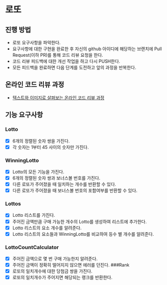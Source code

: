 # 로또
## 진행 방법
* 로또 요구사항을 파악한다.
* 요구사항에 대한 구현을 완료한 후 자신의 github 아이디에 해당하는 브랜치에 Pull Request(이하 PR)를 통해 코드 리뷰 요청을 한다.
* 코드 리뷰 피드백에 대한 개선 작업을 하고 다시 PUSH한다.
* 모든 피드백을 완료하면 다음 단계를 도전하고 앞의 과정을 반복한다.

## 온라인 코드 리뷰 과정
* [텍스트와 이미지로 살펴보는 온라인 코드 리뷰 과정](https://github.com/next-step/nextstep-docs/tree/master/codereview)

## 기능 요구사항
### Lotto
- [X] 6개의 정렬된 숫자 쌍을 가진다.
- [X] 각 숫자는 1부터 45 사이의 숫자만 가진다.
### WinningLotto
- [X] Lotto의 모든 기능을 가진다.
- [X] 6개의 정렬된 숫자 쌍과 보너스볼 번호를 가진다.
- [X] 다른 로또가 주어졌을 때 일치하는 개수를 반환할 수 있다.
- [X] 다른 로또가 주어졌을 때 보너스볼 번호의 포함여부를 반환할 수 있다.
### Lottos
- [X] Lotto 리스트를 가진다.
- [X] 주어진 금액만큼 구매 가능한 개수의 Lotto를 생성하여 리스트에 추가한다.
- [X] Lotto 리스트의 요소 개수를 알려준다.
- [X] Lotto 리스트의 요소들과 WinningLotto를 비교하여 등수 별 개수를 알려준다.
### LottoCountCalculator
- [X] 주어진 금액으로 몇 번 구매 가능한지 알려준다.
- [X] 주어진 금액이 정확히 떨어지지 않으면 에러를 던진다.
###Rank
- [X] 로또의 일치개수에 대한 당첨금 쌍을 가진다.
- [X] 로또의 일치개수가 주어지면 해당되는 랭크를 반환한다.